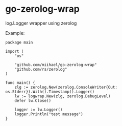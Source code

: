 # go-zerolog-wrap
log.Logger wrapper using zerolog

Example:
```
package main

import (
	"os"

	"github.com/miihael/go-zerolog-wrap"
	"github.com/rs/zerolog"
)

func main() {
	zlg := zerolog.New(zerolog.ConsoleWriter{Out: os.Stderr}).With().Timestamp().Logger()
	lw := logwrap.New(zlg, zerolog.DebugLevel)
	defer lw.Close()

	logger := lw.Logger()
	logger.Println("test message")
}
```
